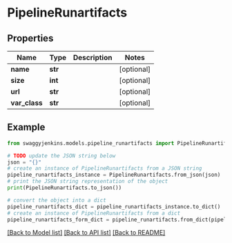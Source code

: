 # PipelineRunartifacts


## Properties

Name | Type | Description | Notes
------------ | ------------- | ------------- | -------------
**name** | **str** |  | [optional] 
**size** | **int** |  | [optional] 
**url** | **str** |  | [optional] 
**var_class** | **str** |  | [optional] 

## Example

```python
from swaggyjenkins.models.pipeline_runartifacts import PipelineRunartifacts

# TODO update the JSON string below
json = "{}"
# create an instance of PipelineRunartifacts from a JSON string
pipeline_runartifacts_instance = PipelineRunartifacts.from_json(json)
# print the JSON string representation of the object
print(PipelineRunartifacts.to_json())

# convert the object into a dict
pipeline_runartifacts_dict = pipeline_runartifacts_instance.to_dict()
# create an instance of PipelineRunartifacts from a dict
pipeline_runartifacts_form_dict = pipeline_runartifacts.from_dict(pipeline_runartifacts_dict)
```
[[Back to Model list]](../README.md#documentation-for-models) [[Back to API list]](../README.md#documentation-for-api-endpoints) [[Back to README]](../README.md)



